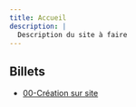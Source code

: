 ```yaml
---
title: Accueil
description: |
  Description du site à faire
---
```


## Billets

- [00-Création sur site](/posts/2023-11-03-creation-du-site.html)